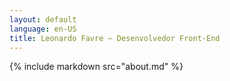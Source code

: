 ```yaml
---
layout: default
language: en-US
title: Leonardo Favre – Desenvolvedor Front-End
---
```


{% include markdown src="about.md" %}
